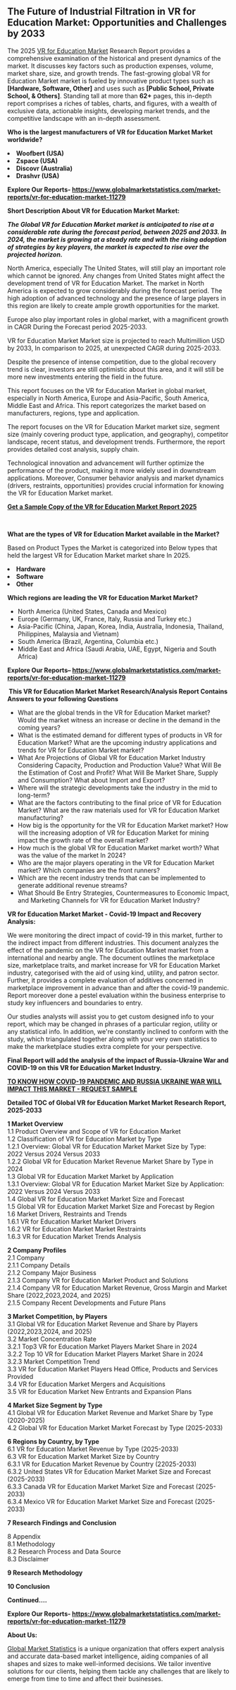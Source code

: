 <h2><strong>The Future of Industrial Filtration in VR for Education Market: Opportunities and Challenges by 2033</strong></h2><p>The 2025 <a href="https://www.globalmarketstatistics.com/market-reports/vr-for-education-market-11279">VR for Education Market</a> Research Report provides a comprehensive examination of the historical and present dynamics of the market. It discusses key factors such as production expenses, volume, market share, size, and growth trends. The fast-growing global VR for Education Market market is fueled by innovative product types such as <strong>[Hardware, Software, Other]</strong> and uses such as <strong>[Public School, Private School, & Others]</strong>. Standing tall at more than <strong>62+</strong> pages, this in-depth report comprises a riches of tables, charts, and figures, with a wealth of exclusive data, actionable insights, developing market trends, and the competitive landscape with an in-depth assessment.</p><p><strong>Who is the largest manufacturers of VR for Education Market Market worldwide?</strong></p><p><strong><li>Woofbert (USA)<li>Zspace (USA)<li>Discovr (Australia)<li>Drashvr (USA)</strong></p><p><strong>Explore Our Reports-&nbsp;<a href="https://wordhtml.com/">https://www.globalmarketstatistics.com/market-reports/vr-for-education-market-11279</a></strong></p><p><strong>Short Description About VR for Education Market Market:</strong></p><p><strong><em>The Global VR for Education Market market is anticipated to rise at a considerable rate during the forecast period, between 2025 and 2033. In 2024, the market is growing at a steady rate and with the rising adoption of strategies by key players, the market is expected to rise over the projected horizon.</em></strong></p><p>North America, especially The United States, will still play an important role which cannot be ignored. Any changes from United States might affect the development trend of VR for Education Market. The market in North America is expected to grow considerably during the forecast period. The high adoption of advanced technology and the presence of large players in this region are likely to create ample growth opportunities for the market.</p><p>Europe also play important roles in global market, with a magnificent growth in CAGR During the Forecast period 2025-2033.</p><p>VR for Education Market Market size is projected to reach Multimillion USD by 2033, In comparison to 2025, at unexpected CAGR during 2025-2033.</p><p>Despite the presence of intense competition, due to the global recovery trend is clear, investors are still optimistic about this area, and it will still be more new investments entering the field in the future.</p><p>This report focuses on the VR for Education Market in global market, especially in North America, Europe and Asia-Pacific, South America, Middle East and Africa. This report categorizes the market based on manufacturers, regions, type and application.</p><p>The report focuses on the VR for Education Market market size, segment size (mainly covering product type, application, and geography), competitor landscape, recent status, and development trends. Furthermore, the report provides detailed cost analysis, supply chain.</p><p>Technological innovation and advancement will further optimize the performance of the product, making it more widely used in downstream applications. Moreover, Consumer behavior analysis and market dynamics (drivers, restraints, opportunities) provides crucial information for knowing the VR for Education Market market.</p><p><strong><a href="https://www.globalmarketstatistics.com/market-reports/vr-for-education-market-11279">Get a Sample Copy of the VR for Education Market Report 2025</a></strong></p><p>&nbsp;</p><p><strong>What are the types of VR for Education Market available in the Market?</strong></p><p>Based on Product Types the Market is categorized into Below types that held the largest VR for Education Market market share In 2025.</p><p><strong><li>Hardware<li>Software<li>Other</strong></p><p><strong>Which regions are leading the VR for Education Market Market?</strong></p><ul><li>North America (United States, Canada and Mexico)</li><li>Europe (Germany, UK, France, Italy, Russia and Turkey etc.)</li><li>Asia-Pacific (China, Japan, Korea, India, Australia, Indonesia, Thailand, Philippines, Malaysia and Vietnam)</li><li>South America (Brazil, Argentina, Columbia etc.)</li><li>Middle East and Africa (Saudi Arabia, UAE, Egypt, Nigeria and South Africa)</li></ul><p><strong>Explore Our Reports&ndash;&nbsp;<a href="https://www.globalmarketstatistics.com/market-reports/vr-for-education-market-11279">https://www.globalmarketstatistics.com/market-reports/vr-for-education-market-11279</a></strong></p><p><strong>&nbsp;This VR for Education Market Market Research/Analysis Report Contains Answers to your following Questions</strong></p><ul><li>What are the global trends in the VR for Education Market market? Would the market witness an increase or decline in the demand in the coming years?</li><li>What is the estimated demand for different types of products in VR for Education Market? What are the upcoming industry applications and trends for VR for Education Market market?</li><li>What Are Projections of Global VR for Education Market Industry Considering Capacity, Production and Production Value? What Will Be the Estimation of Cost and Profit? What Will Be Market Share, Supply and Consumption? What about Import and Export?</li><li>Where will the strategic developments take the industry in the mid to long-term?</li><li>What are the factors contributing to the final price of VR for Education Market? What are the raw materials used for VR for Education Market manufacturing?</li><li>How big is the opportunity for the VR for Education Market market? How will the increasing adoption of VR for Education Market for mining impact the growth rate of the overall market?</li><li>How much is the global VR for Education Market market worth? What was the value of the market In 2024?</li><li>Who are the major players operating in the VR for Education Market market? Which companies are the front runners?</li><li>Which are the recent industry trends that can be implemented to generate additional revenue streams?</li><li>What Should Be Entry Strategies, Countermeasures to Economic Impact, and Marketing Channels for VR for Education Market Industry?</li></ul><p><strong>VR for Education Market Market - Covid-19 Impact and Recovery Analysis:</strong></p><p>We were monitoring the direct impact of covid-19 in this market, further to the indirect impact from different industries. This document analyzes the effect of the pandemic on the VR for Education Market market from a international and nearby angle. The document outlines the marketplace size, marketplace traits, and market increase for VR for Education Market industry, categorised with the aid of using kind, utility, and patron sector. Further, it provides a complete evaluation of additives concerned in marketplace improvement in advance than and after the covid-19 pandemic. Report moreover done a pestel evaluation within the business enterprise to study key influencers and boundaries to entry.</p><p>Our studies analysts will assist you to get custom designed info to your report, which may be changed in phrases of a particular region, utility or any statistical info. In addition, we're constantly inclined to conform with the study, which triangulated together along with your very own statistics to make the marketplace studies extra complete for your perspective.</p><p><strong>Final Report will add the analysis of the impact of Russia-Ukraine War and COVID-19 on this VR for Education Market Industry.</strong></p><p><strong><a href="https://www.globalmarketstatistics.com/market-reports/vr-for-education-market-11279">TO KNOW HOW COVID-19 PANDEMIC AND RUSSIA UKRAINE WAR WILL IMPACT THIS MARKET - REQUEST SAMPLE</a></strong></p><p><strong>Detailed TOC of Global VR for Education Market Market Research Report, 2025-2033</strong></p><p><strong>1 Market Overview</strong><br /> 1.1 Product Overview and Scope of VR for Education Market<br /> 1.2 Classification of VR for Education Market by Type<br /> 1.2.1 Overview: Global VR for Education Market Market Size by Type: 2022&nbsp;Versus 2024 Versus 2033<br /> 1.2.2 Global VR for Education Market Revenue Market Share by Type in 2024<br /> 1.3 Global VR for Education Market Market by Application<br /> 1.3.1 Overview: Global VR for Education Market Market Size by Application: 2022&nbsp;Versus 2024 Versus 2033<br /> 1.4 Global VR for Education Market Market Size and Forecast<br /> 1.5 Global VR for Education Market Market Size and Forecast by Region<br /> 1.6 Market Drivers, Restraints and Trends<br /> 1.6.1 VR for Education Market Market Drivers<br /> 1.6.2 VR for Education Market Market Restraints<br /> 1.6.3 VR for Education Market Trends Analysis</p><p><strong>2 Company Profiles</strong><br /> 2.1 Company<br /> 2.1.1 Company Details<br /> 2.1.2 Company Major Business<br /> 2.1.3 Company VR for Education Market Product and Solutions<br /> 2.1.4 Company VR for Education Market Revenue, Gross Margin and Market Share (2022,2023,2024, and 2025)<br /> 2.1.5 Company Recent Developments and Future Plans</p><p><strong>3 Market Competition, by Players</strong><br /> 3.1 Global VR for Education Market Revenue and Share by Players (2022,2023,2024, and 2025)<br /> 3.2 Market Concentration Rate<br /> 3.2.1 Top3 VR for Education Market Players Market Share in 2024<br /> 3.2.2 Top 10 VR for Education Market Players Market Share in 2024<br /> 3.2.3 Market Competition Trend<br /> 3.3 VR for Education Market Players Head Office, Products and Services Provided<br /> 3.4 VR for Education Market Mergers and Acquisitions<br /> 3.5 VR for Education Market New Entrants and Expansion Plans</p><p><strong>4 Market Size Segment by Type</strong><br /> 4.1 Global VR for Education Market Revenue and Market Share by Type (2020-2025)<br /> 4.2 Global VR for Education Market Market Forecast by Type (2025-2033)</p><p><strong>6 Regions by Country, by Type</strong><br /> 6.1 VR for Education Market Revenue by Type (2025-2033)<br /> 6.3 VR for Education Market Market Size by Country<br /> 6.3.1 VR for Education Market Revenue by Country (22025-2033)<br /> 6.3.2 United States VR for Education Market Market Size and Forecast (2025-2033)<br /> 6.3.3 Canada VR for Education Market Market Size and Forecast (2025-2033)<br /> 6.3.4 Mexico VR for Education Market Market Size and Forecast (2025-2033)</p><p><strong>7 Research Findings and Conclusion</strong></p><p>8 Appendix<br /> 8.1 Methodology<br /> 8.2 Research Process and Data Source<br /> 8.3 Disclaimer</p><p><strong>9 Research Methodology</strong></p><p><strong>10 Conclusion</strong></p><p><strong>Continued&hellip;.</strong></p><p><strong>Explore Our Reports-&nbsp;<a href="VR for Education Market">https://www.globalmarketstatistics.com/market-reports/vr-for-education-market-11279</a></strong></p><p><strong>About Us:</strong></p><p><a href="https://www.globalmarketstatistics.com/">Global Market Statistics</a>&nbsp;is a unique organization that offers expert analysis and accurate data-based market intelligence, aiding companies of all shapes and sizes to make well-informed decisions. We tailor inventive solutions for our clients, helping them tackle any challenges that are likely to emerge from time to time and affect their businesses.</p><p>&nbsp;</p>
